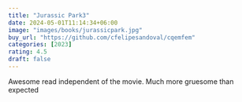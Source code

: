 ```yaml
---
title: "Jurassic Park3"
date: 2024-05-01T11:14:34+06:00
image: "images/books/jurassicpark.jpg"
buy_url: "https://github.com/cfelipesandoval/cqemfem"
categories: [2023]
rating: 4.5
draft: false
---
```

Awesome read independent of the movie. Much more gruesome than expected